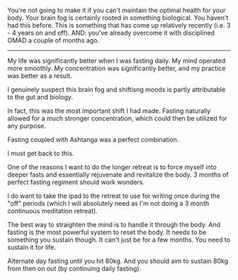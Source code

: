 
You're not going to make it if you can't maintain the optimal health for your body.
Your brain fog is certainly rooted in something biological. You haven't had this before. This is something that has come up relatively recently (i.e. 3 - 4 years on and off). AND: you've already overcome it with disciplined OMAD a couple of months ago.



---

My life was significantly better when I was fasting daily.
My mind operated more smoothly.
My concentration was significantly better, and my practice was better as a result.

I genuinely suspect this brain fog and shiftisng moods is partly attributable to the gut and biology.

In fact, this was the most important shift I had made. Fasting naturally allowed for a much stronger concentration, which could then be utilized for any purpose.

Fasting coupled with Ashtanga was a perfect combination.

I must get back to this.

One of the reasons I want to do the longer retreat is to force myself into deeper fasts and essentially rejuvenate and revitalize the body. 3 months of perfect fasting regiment should work wonders.

I do want to take the ipad to the retreat to use for writing once during the "off" periods (which I will absolutely need as I'm not doing a 3 month continuous meditation retreat).

The best way to straighten the mind is to handle it through the body. And fasting is the most powerful system to reset the body. It needs to be something you sustain though. It can't just be for a few months. You need to sustain it for life.

Alternate day fasting until you hit 80kg. And you should aim to sustain 80kg from then on out (by continuing daily fasting).